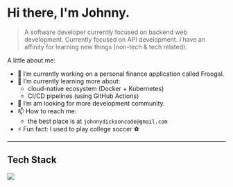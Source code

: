 # Hi there, I'm Johnny. 
> A software developer currently focused on backend web development. Currently focused on API development.
> I have an affinity for learning new things (non-tech & tech related).

A little about me:
- 🔭 I’m currently working on a personal finance application called Froogal.
- 🌱 I’m currently learning more about:
    - cloud-native ecosystem (Docker + Kubernetes)
    - CI/CD pipelines (using GitHub Actions)
- 🤔 I’m am looking for more development community.
- 📫 How to reach me:
    - the best place is at `johnnydicksoncode@gmail.com`
- ⚡ Fun fact: I used to play college soccer ⚽️

--- 
## Tech Stack
<img src="https://cdn.jsdelivr.net/gh/devicons/devicon/icons/git/git-plain.svg" />
          
